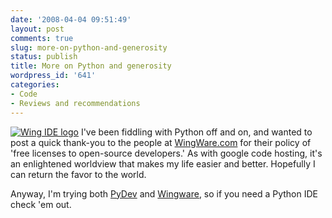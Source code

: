 ```yaml
---
date: '2008-04-04 09:51:49'
layout: post
comments: true
slug: more-on-python-and-generosity
status: publish
title: More on Python and generosity
wordpress_id: '641'
categories:
- Code
- Reviews and recommendations
---
```


[![Wing IDE logo](http://www.phfactor.net/wp-pics/coded_w_wing_large.png)](http://www.wingware.com/) I've been fiddling with Python off and on, and wanted to post a quick thank-you to the people at [WingWare.com](http://wingware.com/) for their policy of 'free licenses to open-source developers.' As with google code hosting, it's an enlightened worldview that makes my life easier and better. Hopefully I can return the favor to the world.



Anyway, I'm trying both [PyDev](http://pydev.sourceforge.net/) and [Wingware](http://www.wingware.com/), so if you need a Python IDE check 'em out.

